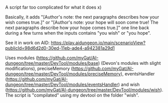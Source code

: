 A script far too complicated for what it does x) 

Basically, it adds "[Author's note: the next paragraphs describes how your wish comes true.]" or 
"[Author's note: your hope will soon come true! The next paragraphs describe how your hope comes true.]" 
one line back during a few turns when the inputs contains "you wish" or "you hope".

See it in work on AID: https://play.aidungeon.io/main/scenarioView?publicId=98d6d2d0-30ed-11eb-ade4-a942381a29d1

Uses modules (https://github.com/myGat/AI-dungeon/tree/master/DevTool/modules/base) (Devon's modules with slight modifications), 
preciseMemory (https://github.com/myGat/AI-dungeon/tree/master/DevTool/modules/preciseMemory),
eventsHandler (https://github.com/myGat/AI-dungeon/tree/master/DevTool/modules/eventsHandler) and
wish (https://github.com/myGat/AI-dungeon/tree/master/DevTool/modules/wish). The script is "compilated" using 
my devtool on the folder "wish".
